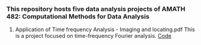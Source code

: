 ### This repository hosts five data analysis projects of AMATH 482: Computational Methods for Data Analysis

1. Application of Time frequency Analysis - Imaging and locating.pdf
This is a project focused on time-frequency Fourier analysis.
[Code](AMath1.m)
